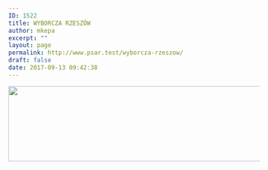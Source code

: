 ```yaml
---
ID: 1522
title: WYBORCZA RZESZÓW
author: mkepa
excerpt: ""
layout: page
permalink: http://www.psar.test/wyborcza-rzeszow/
draft: false
date: 2017-09-13 09:42:38
---
```

<a href="http://www.psar.test/wp-content/uploads/2017/08/rzeszowwyborcza_pl_miastoskarbów.jpg"><img class="alignnone wp-image-1537 size-full" src="http://www.psar.test/wp-content/uploads/2017/08/wyborcze-to-rzeszów.png" alt="" width="966" height="151" /></a>